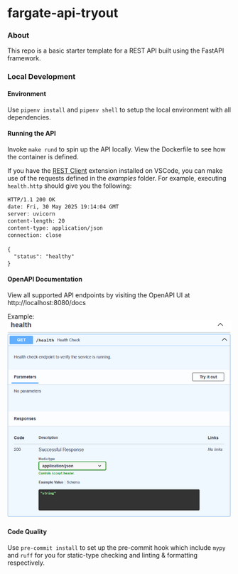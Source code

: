 # fargate-api-tryout

### About
This repo is a basic starter template for a REST API built using the FastAPI framework.

### Local Development

#### Environment
Use `pipenv install` and `pipenv shell` to setup the local environment with all dependencies.

#### Running the API
Invoke `make rund` to spin up the API locally. View the Dockerfile to see how the container is defined.

If you have the [REST Client](https://marketplace.visualstudio.com/items?itemName=humao.rest-client)
 extension installed on VSCode, you can make use of the requests defined in the *examples* folder.
For example, executing `health.http` should give you the following:

```
HTTP/1.1 200 OK
date: Fri, 30 May 2025 19:14:04 GMT
server: uvicorn
content-length: 20
content-type: application/json
connection: close

{
  "status": "healthy"
}
```

#### OpenAPI Documentation
View all supported API endpoints by visiting the OpenAPI UI at http://localhost:8080/docs

Example:
![alt text](assets/image.png)

#### Code Quality
Use `pre-commit install` to set up the pre-commit hook which include `mypy` and `ruff` for you for static-type checking and linting & formatting respectively.
